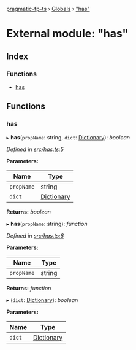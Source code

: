 [pragmatic-fp-ts](../README.md) › [Globals](../globals.md) › ["has"](_has_.md)

# External module: "has"

## Index

### Functions

* [has](_has_.md#has)

## Functions

###  has

▸ **has**(`propName`: string, `dict`: [Dictionary](_types_.md#dictionary)): *boolean*

*Defined in [src/has.ts:5](https://github.com/hermann-p/pragmatic-fp-ts/blob/ce213e6/src/has.ts#L5)*

**Parameters:**

Name | Type |
------ | ------ |
`propName` | string |
`dict` | [Dictionary](_types_.md#dictionary) |

**Returns:** *boolean*

▸ **has**(`propName`: string): *function*

*Defined in [src/has.ts:6](https://github.com/hermann-p/pragmatic-fp-ts/blob/ce213e6/src/has.ts#L6)*

**Parameters:**

Name | Type |
------ | ------ |
`propName` | string |

**Returns:** *function*

▸ (`dict`: [Dictionary](_types_.md#dictionary)): *boolean*

**Parameters:**

Name | Type |
------ | ------ |
`dict` | [Dictionary](_types_.md#dictionary) |
